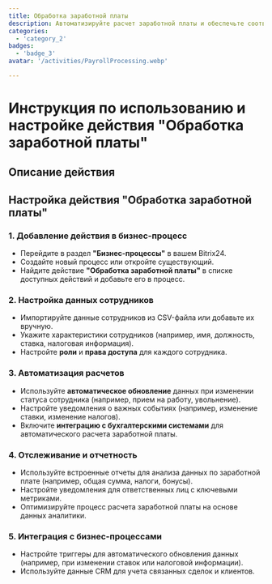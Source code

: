 ```yaml
---
title: Обработка заработной платы
description: Автоматизируйте расчет заработной платы и обеспечьте соответствие требованиям.
categories: 
  - 'category_2'
badges: 
  - 'badge_3'
avatar: '/activities/PayrollProcessing.webp'

---
```


# Инструкция по использованию и настройке действия "Обработка заработной платы"

## Описание действия

## **Настройка действия "Обработка заработной платы"**

### 1. Добавление действия в бизнес-процесс
- Перейдите в раздел **"Бизнес-процессы"** в вашем Bitrix24.
- Создайте новый процесс или откройте существующий.
- Найдите действие **"Обработка заработной платы"** в списке доступных действий и добавьте его в процесс.

### 2. Настройка данных сотрудников
- Импортируйте данные сотрудников из CSV-файла или добавьте их вручную.
- Укажите характеристики сотрудников (например, имя, должность, ставка, налоговая информация).
- Настройте **роли** и **права доступа** для каждого сотрудника.

### 3. Автоматизация расчетов
- Используйте **автоматическое обновление** данных при изменении статуса сотрудника (например, прием на работу, увольнение).
- Настройте уведомления о важных событиях (например, изменение ставки, изменение налогов).
- Включите **интеграцию с бухгалтерскими системами** для автоматического расчета заработной платы.

### 4. Отслеживание и отчетность
- Используйте встроенные отчеты для анализа данных по заработной плате (например, общая сумма, налоги, бонусы).
- Настройте уведомления для ответственных лиц с ключевыми метриками.
- Оптимизируйте процесс расчета заработной платы на основе данных аналитики.

### 5. Интеграция с бизнес-процессами
- Настройте триггеры для автоматического обновления данных (например, при изменении ставок или налоговой информации).
- Используйте данные CRM для учета связанных сделок и клиентов.